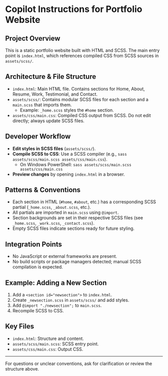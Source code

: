 # Copilot Instructions for Portfolio Website

## Project Overview
This is a static portfolio website built with HTML and SCSS. The main entry point is `index.html`, which references compiled CSS from SCSS sources in `assets/scss/`.

## Architecture & File Structure
- `index.html`: Main HTML file. Contains sections for Home, About, Resume, Work, Testimonial, and Contact.
- `assets/scss/`: Contains modular SCSS files for each section and a `main.scss` that imports them.
    - Example: `_home.scss` styles the `#home` section.
- `assets/css/main.css`: Compiled CSS output from SCSS. Do not edit directly; always update SCSS files.

## Developer Workflow
- **Edit styles in SCSS files** (`assets/scss/`).
- **Compile SCSS to CSS**: Use a SCSS compiler (e.g., `sass assets/scss/main.scss assets/css/main.css`).
    - On Windows PowerShell: `sass assets/scss/main.scss assets/css/main.css`
- **Preview changes** by opening `index.html` in a browser.

## Patterns & Conventions
- Each section in HTML (`#home`, `#about`, etc.) has a corresponding SCSS partial (`_home.scss`, `_about.scss`, etc.).
- All partials are imported in `main.scss` using `@import`.
- Section backgrounds are set in their respective SCSS files (see `_home.scss`, `_work.scss`, `_contact.scss`).
- Empty SCSS files indicate sections ready for future styling.

## Integration Points
- No JavaScript or external frameworks are present.
- No build scripts or package managers detected; manual SCSS compilation is expected.

## Example: Adding a New Section
1. Add a `<section id="newsection">` to `index.html`.
2. Create `_newsection.scss` in `assets/scss/` and add styles.
3. Add `@import "./newsection";` to `main.scss`.
4. Recompile SCSS to CSS.

## Key Files
- `index.html`: Structure and content.
- `assets/scss/main.scss`: SCSS entry point.
- `assets/css/main.css`: Output CSS.

---
For questions or unclear conventions, ask for clarification or review the structure above.
